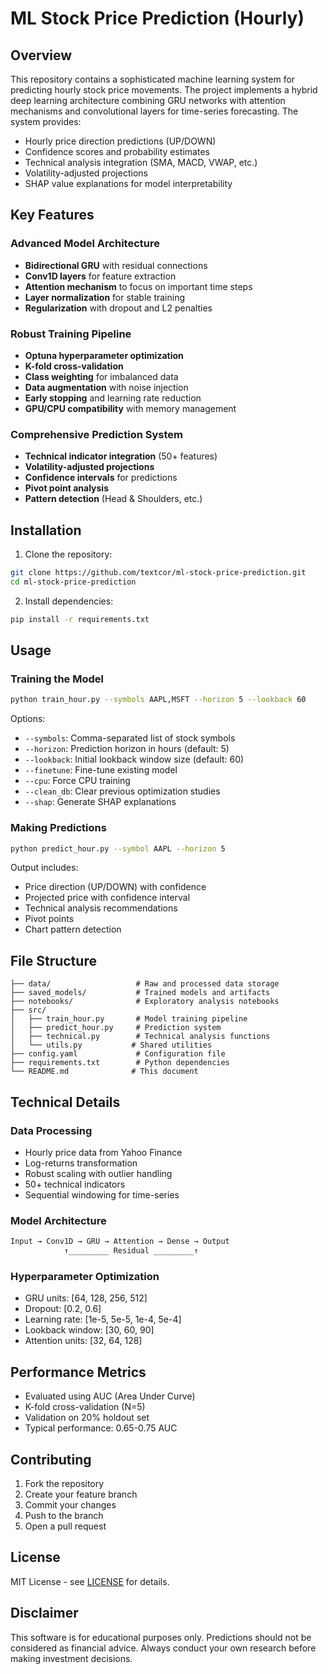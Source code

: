 
# ML Stock Price Prediction (Hourly)

## Overview

This repository contains a sophisticated machine learning system for predicting hourly stock price movements. The project implements a hybrid deep learning architecture combining GRU networks with attention mechanisms and convolutional layers for time-series forecasting. The system provides:

- Hourly price direction predictions (UP/DOWN)
- Confidence scores and probability estimates
- Technical analysis integration (SMA, MACD, VWAP, etc.)
- Volatility-adjusted projections
- SHAP value explanations for model interpretability

## Key Features

### Advanced Model Architecture
- **Bidirectional GRU** with residual connections
- **Conv1D layers** for feature extraction
- **Attention mechanism** to focus on important time steps
- **Layer normalization** for stable training
- **Regularization** with dropout and L2 penalties

### Robust Training Pipeline
- **Optuna hyperparameter optimization**
- **K-fold cross-validation**
- **Class weighting** for imbalanced data
- **Data augmentation** with noise injection
- **Early stopping** and learning rate reduction
- **GPU/CPU compatibility** with memory management

### Comprehensive Prediction System
- **Technical indicator integration** (50+ features)
- **Volatility-adjusted projections**
- **Confidence intervals** for predictions
- **Pivot point analysis**
- **Pattern detection** (Head & Shoulders, etc.)

## Installation

1. Clone the repository:
```bash
git clone https://github.com/textcor/ml-stock-price-prediction.git
cd ml-stock-price-prediction
```

2. Install dependencies:
```bash
pip install -r requirements.txt
```

## Usage

### Training the Model
```bash
python train_hour.py --symbols AAPL,MSFT --horizon 5 --lookback 60
```

Options:
- `--symbols`: Comma-separated list of stock symbols
- `--horizon`: Prediction horizon in hours (default: 5)
- `--lookback`: Initial lookback window size (default: 60)
- `--finetune`: Fine-tune existing model
- `--cpu`: Force CPU training
- `--clean_db`: Clear previous optimization studies
- `--shap`: Generate SHAP explanations

### Making Predictions
```bash
python predict_hour.py --symbol AAPL --horizon 5
```

Output includes:
- Price direction (UP/DOWN) with confidence
- Projected price with confidence interval
- Technical analysis recommendations
- Pivot points
- Chart pattern detection

## File Structure

```
├── data/                   # Raw and processed data storage
├── saved_models/           # Trained models and artifacts
├── notebooks/              # Exploratory analysis notebooks
├── src/
│   ├── train_hour.py       # Model training pipeline
│   ├── predict_hour.py     # Prediction system
│   ├── technical.py        # Technical analysis functions
│   └── utils.py           # Shared utilities
├── config.yaml             # Configuration file
├── requirements.txt        # Python dependencies
└── README.md              # This document
```

## Technical Details

### Data Processing
- Hourly price data from Yahoo Finance
- Log-returns transformation
- Robust scaling with outlier handling
- 50+ technical indicators
- Sequential windowing for time-series

### Model Architecture
```python
Input → Conv1D → GRU → Attention → Dense → Output
            ↑_________ Residual _________↑
```

### Hyperparameter Optimization
- GRU units: [64, 128, 256, 512]
- Dropout: [0.2, 0.6]
- Learning rate: [1e-5, 5e-5, 1e-4, 5e-4]
- Lookback window: [30, 60, 90]
- Attention units: [32, 64, 128]

## Performance Metrics

- Evaluated using AUC (Area Under Curve)
- K-fold cross-validation (N=5)
- Validation on 20% holdout set
- Typical performance: 0.65-0.75 AUC

## Contributing

1. Fork the repository
2. Create your feature branch
3. Commit your changes
4. Push to the branch
5. Open a pull request

## License

MIT License - see [LICENSE](LICENSE) for details.

## Disclaimer

This software is for educational purposes only. Predictions should not be considered as financial advice. Always conduct your own research before making investment decisions.